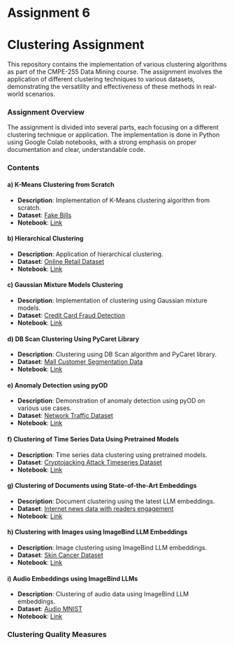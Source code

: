 # Assignment 6


# Clustering Assignment 


This repository contains the implementation of various clustering algorithms as part of the CMPE-255 Data Mining course. The assignment involves the application of different clustering techniques to various datasets, demonstrating the versatility and effectiveness of these methods in real-world scenarios.

### Assignment Overview

The assignment is divided into several parts, each focusing on a different clustering technique or application. The implementation is done in Python using Google Colab notebooks, with a strong emphasis on proper documentation and clear, understandable code.

### Contents

#### a) K-Means Clustering from Scratch
- **Description**: Implementation of K-Means clustering algorithm from scratch.
- **Dataset**: [Fake Bills](https://www.kaggle.com/datasets/alexandrepetit881234/fake-bills)
- **Notebook**: [Link](https://github.com/aditipatil0711/SJSU_Masters_Assignments/blob/main/CMPE255_Data_Mining/Assignment6/K_Means_Clustering.ipynb)

#### b) Hierarchical Clustering
- **Description**: Application of hierarchical clustering.
- **Dataset**: [Online Retail Dataset](https://www.kaggle.com/datasets/hellbuoy/online-retail-customer-clustering)
- **Notebook**: [Link](https://github.com/aditipatil0711/SJSU_Masters_Assignments/blob/main/CMPE255_Data_Mining/Assignment6/Hierarchical__Clustering.ipynb)

#### c) Gaussian Mixture Models Clustering
- **Description**: Implementation of clustering using Gaussian mixture models.
- **Dataset**: [Credit Card Fraud Detection](https://www.kaggle.com/datasets/mlg-ulb/creditcardfraud/data)
- **Notebook**: [Link](https://github.com/aditipatil0711/SJSU_Masters_Assignments/blob/main/CMPE255_Data_Mining/Assignment6/Gaussian_Mixture_Models.ipynb)

#### d) DB Scan Clustering Using PyCaret Library
- **Description**: Clustering using DB Scan algorithm and PyCaret library.
- **Dataset**: [Mall Customer Segmentation Data](https://www.kaggle.com/datasets/vjchoudhary7/customer-segmentation-tutorial-in-python)
- **Notebook**: [Link](https://github.com/aditipatil0711/SJSU_Masters_Assignments/blob/main/CMPE255_Data_Mining/Assignment6/DB_Scan_Pycaret.ipynb)

#### e) Anomaly Detection using pyOD
- **Description**: Demonstration of anomaly detection using pyOD on various use cases.
- **Dataset**: [Network Traffic Dataset](https://www.kaggle.com/datasets/ravikumargattu/network-traffic-dataset)
- **Notebook**: [Link](https://github.com/aditipatil0711/SJSU_Masters_Assignments/blob/main/CMPE255_Data_Mining/Assignment6/Anamoly_Detection_pyOD.ipynb)

#### f) Clustering of Time Series Data Using Pretrained Models
- **Description**: Time series data clustering using pretrained models.
- **Dataset**: [Cryptojacking Attack Timeseries Dataset](https://www.kaggle.com/datasets/keshanijayasinghe/cryptojacking-attack-timeseries-dataset)
- **Notebook**: [Link](https://github.com/aditipatil0711/SJSU_Masters_Assignments/blob/main/CMPE255_Data_Mining/Assignment6/Time_Series_Data_Clustering_with_Pretrained_Models.ipynb)

#### g) Clustering of Documents using State-of-the-Art Embeddings
- **Description**: Document clustering using the latest LLM embeddings.
- **Dataset**: [Internet news data with readers engagement](https://www.kaggle.com/datasets/szymonjanowski/internet-articles-data-with-users-engagement)
- **Notebook**: [Link](https://github.com/aditipatil0711/SJSU_Masters_Assignments/blob/main/CMPE255_Data_Mining/Assignment6/Document_Clustering.ipynb)

#### h) Clustering with Images using ImageBind LLM Embeddings
- **Description**: Image clustering using ImageBind LLM embeddings.
- **Dataset**: [Skin Cancer Dataset](https://www.kaggle.com/datasets/naim99/segmented-images-of-the-skin-cancer-dataset)
- **Notebook**: [Link](https://github.com/aditipatil0711/SJSU_Masters_Assignments/blob/main/CMPE255_Data_Mining/Assignment6/Image_Clustering_with_ImageBind.ipynb)

#### i) Audio Embeddings using ImageBind LLMs
- **Description**: Clustering of audio data using ImageBind LLM embeddings.
- **Dataset**: [Audio MNIST](https://www.kaggle.com/datasets/alanchn31/free-spoken-digits)
- **Notebook**: [Link](https://github.com/aditipatil0711/SJSU_Masters_Assignments/blob/main/CMPE255_Data_Mining/Assignment6/Audio_Embedding_Clustering_with_ImageBind_LLM.ipynb)

### Clustering Quality Measures

